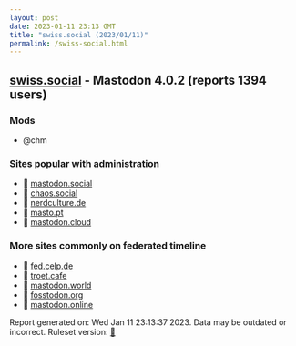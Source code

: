 ```yaml
---
layout: post
date: 2023-01-11 23:13 GMT
title: "swiss.social (2023/01/11)"
permalink: /swiss-social.html
---
```



## [swiss.social](https://swiss.social) - Mastodon 4.0.2 (reports 1394 users)

### Mods
 * @chm

### Sites popular with administration

* 🐘 [mastodon.social](/mastodon-social.html)
* 🐘 [chaos.social](/chaos-social.html)
* 🐘 [nerdculture.de](/nerdculture-de.html)
* 🐘 [masto.pt](/masto-pt.html)
* 🐘 [mastodon.cloud](/mastodon-cloud.html)

### More sites commonly on federated timeline

* 🐘 [fed.celp.de](/fed-celp-de.html)
* 🐘 [troet.cafe](/troet-cafe.html)
* 🐘 [mastodon.world](/mastodon-world.html)
* 🐘 [fosstodon.org](/fosstodon-org.html)
* 🐘 [mastodon.online](/mastodon-online.html)

Report generated on: Wed Jan 11 23:13:37 2023. Data may be outdated or incorrect.
Ruleset version: [🧁](/version-cupcake)
